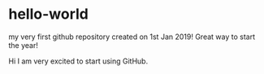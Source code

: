 # hello-world
my very first github repository created on 1st Jan 2019! Great way to start the year!

Hi
I am very excited to start using GitHub.
